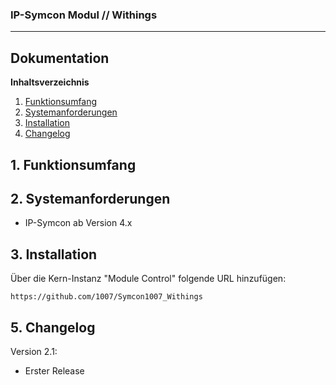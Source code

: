 ### IP-Symcon Modul // Withings
---
## Dokumentation

**Inhaltsverzeichnis**

1. [Funktionsumfang](#1-funktionsumfang) 
2. [Systemanforderungen](#2-systemanforderungen)
3. [Installation](#3-installation)
4. [Changelog](#5-changelog) 

## 1. Funktionsumfang


## 2. Systemanforderungen
- IP-Symcon ab Version 4.x

## 3. Installation
Über die Kern-Instanz "Module Control" folgende URL hinzufügen:

`https://github.com/1007/Symcon1007_Withings`


## 5. Changelog
Version 2.1:
  - Erster Release


